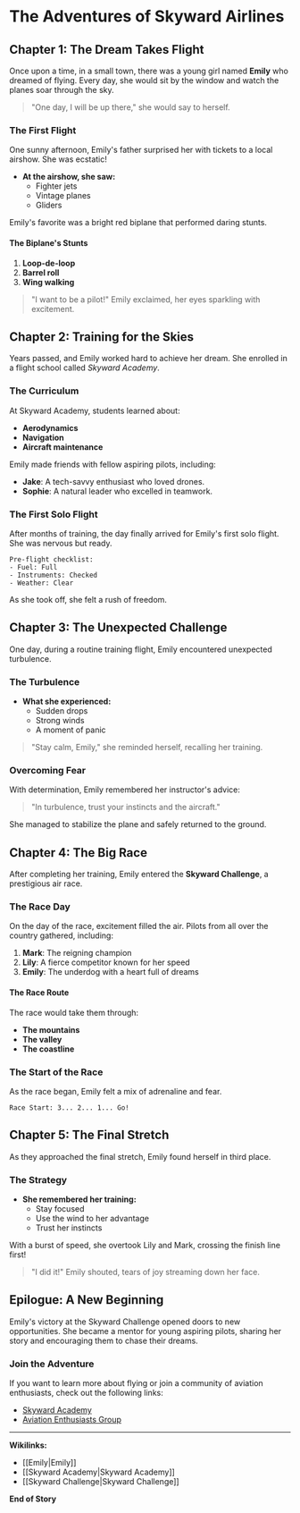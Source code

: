 # The Adventures of Skyward Airlines

## Chapter 1: The Dream Takes Flight

Once upon a time, in a small town, there was a young girl named **Emily** who dreamed of flying. Every day, she would sit by the window and watch the planes soar through the sky.

> "One day, I will be up there," she would say to herself.

### The First Flight

One sunny afternoon, Emily's father surprised her with tickets to a local airshow. She was ecstatic!

-   **At the airshow, she saw:**
    -   Fighter jets
    -   Vintage planes
    -   Gliders

Emily's favorite was a bright red biplane that performed daring stunts.

#### The Biplane's Stunts

1. **Loop-de-loop**
2. **Barrel roll**
3. **Wing walking**

> "I want to be a pilot!" Emily exclaimed, her eyes sparkling with excitement.

## Chapter 2: Training for the Skies

Years passed, and Emily worked hard to achieve her dream. She enrolled in a flight school called _Skyward Academy_.

### The Curriculum

At Skyward Academy, students learned about:

-   **Aerodynamics**
-   **Navigation**
-   **Aircraft maintenance**

Emily made friends with fellow aspiring pilots, including:

-   **Jake**: A tech-savvy enthusiast who loved drones.
-   **Sophie**: A natural leader who excelled in teamwork.

### The First Solo Flight

After months of training, the day finally arrived for Emily's first solo flight. She was nervous but ready.

```plaintext
Pre-flight checklist:
- Fuel: Full
- Instruments: Checked
- Weather: Clear
```

As she took off, she felt a rush of freedom.

## Chapter 3: The Unexpected Challenge

One day, during a routine training flight, Emily encountered unexpected turbulence.

### The Turbulence

-   **What she experienced:**
    -   Sudden drops
    -   Strong winds
    -   A moment of panic

> "Stay calm, Emily," she reminded herself, recalling her training.

### Overcoming Fear

With determination, Emily remembered her instructor's advice:

> "In turbulence, trust your instincts and the aircraft."

She managed to stabilize the plane and safely returned to the ground.

## Chapter 4: The Big Race

After completing her training, Emily entered the **Skyward Challenge**, a prestigious air race.

### The Race Day

On the day of the race, excitement filled the air. Pilots from all over the country gathered, including:

1. **Mark**: The reigning champion
2. **Lily**: A fierce competitor known for her speed
3. **Emily**: The underdog with a heart full of dreams

#### The Race Route

The race would take them through:

-   **The mountains**
-   **The valley**
-   **The coastline**

### The Start of the Race

As the race began, Emily felt a mix of adrenaline and fear.

```plaintext
Race Start: 3... 2... 1... Go!
```

## Chapter 5: The Final Stretch

As they approached the final stretch, Emily found herself in third place.

### The Strategy

-   **She remembered her training:**
    -   Stay focused
    -   Use the wind to her advantage
    -   Trust her instincts

With a burst of speed, she overtook Lily and Mark, crossing the finish line first!

> "I did it!" Emily shouted, tears of joy streaming down her face.

## Epilogue: A New Beginning

Emily's victory at the Skyward Challenge opened doors to new opportunities. She became a mentor for young aspiring pilots, sharing her story and encouraging them to chase their dreams.

### Join the Adventure

If you want to learn more about flying or join a community of aviation enthusiasts, check out the following links:

-   [Skyward Academy](https://github.com)
-   [Aviation Enthusiasts Group](https://github.com)

---

**Wikilinks:**

-   [[Emily|Emily]]
-   [[Skyward Academy|Skyward Academy]]
-   [[Skyward Challenge|Skyward Challenge]]

**End of Story**
